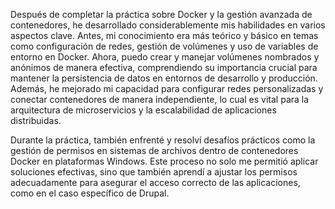 Después de completar la práctica sobre Docker y la gestión avanzada de contenedores, he desarrollado considerablemente mis habilidades en varios aspectos clave. Antes, mi conocimiento era más teórico y básico en temas como configuración de redes, gestión de volúmenes y uso de variables de entorno en Docker. Ahora, puedo crear y manejar volúmenes nombrados y anónimos de manera efectiva, comprendiendo su importancia crucial para mantener la persistencia de datos en entornos de desarrollo y producción. Además, he mejorado mi capacidad para configurar redes personalizadas y conectar contenedores de manera independiente, lo cual es vital para la arquitectura de microservicios y la escalabilidad de aplicaciones distribuidas.

Durante la práctica, también enfrenté y resolví desafíos prácticos como la gestión de permisos en sistemas de archivos dentro de contenedores Docker en plataformas Windows. Este proceso no solo me permitió aplicar soluciones efectivas, sino que también aprendí a ajustar los permisos adecuadamente para asegurar el acceso correcto de las aplicaciones, como en el caso específico de Drupal.
